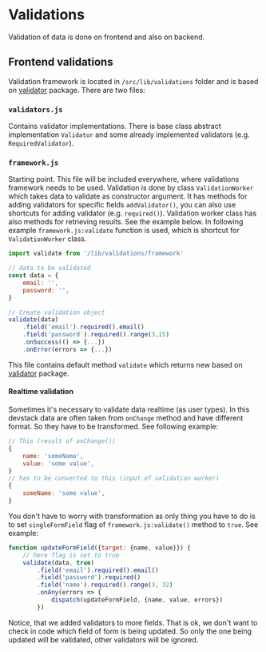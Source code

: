 # Validations


Validation of data is done on frontend and also on backend.

## Frontend validations

Validation framework is located in `/src/lib/validations` folder and is based on [validator](https://github.com/chriso/validator.js) package. There are two files:

 ### `validators.js`
Contains validator implementations. There is base class abstract implementation `Validator` and some already implemented validators (e.g. `RequiredValidator`).

 ### `framework.js`
Starting point. This file will be included everywhere, where validations framework needs to be used. Validation is done by class `ValidationWorker` which takes data to validate as constructor argument. It has methods for adding validators for specific fields `addValidator()`, you can also use shortcuts for adding validator (e.g. `required()`). Validation worker class has also methods for retrieving results. See the example below. In following example `framework.js:validate` function is used, which is shortcut for `ValidationWorker` class.
```javascript
import validate from '/lib/validations/framework'

// data to be validated
const data = {
    email: '',
    password: '',
}

// Create validation object
validate(data)
    .field('email').required().email()
    .field('password').required().range(3,15)
    .onSuccess(() => {...})
    .onError(errors => {...})
```

 This file contains default method `validate` which returns new  based on [validator](https://github.com/chriso/validator.js) package.

 #### Realtime validation
 Sometimes it's necessary to validate data realtime (as user types). In this devstack data are often taken from `onChange` method and have different format. So they have to be transformed. See following example:

```javascript
// This (result of onChange())
{
    name: 'someName',
    value: 'some value',
}
// has to be converted to this (input of validation worker)
{
    someName: 'some value',
}
```

You don't have to worry with transformation as only thing you have to do is to set `singleFormField` flag of `framework.js:validate()` method to `true`. See example:
```javascript
function updateFormField({target: {name, value}}) {
    // here flag is set to true
    validate(data, true)
        .field('email').required().email()
        .field('password').required()
        .field('name').required().range(3, 32)
        .onAny(errors => {
            dispatch(updateFormField, {name, value, errors})
        })
```

Notice, that we added validators to more fields. That is ok, we don't want to check in code which field of form is being updated. So only the one being updated will be validated, other validators will be ignored.
